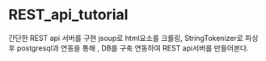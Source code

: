 # REST_api_tutorial
간단한 REST api 서버를 구현 
jsoup로 html요소를 크롤링, StringTokenizer로 파싱 후 
postgresql과 연동을 통해 , DB를 구축 연동하여
REST api서버를 만들어본다. 
